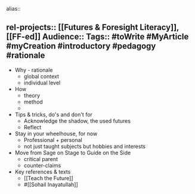 alias::

rel-projects:: [[Futures & Foresight Literacy]], [[FF-ed]]
Audience::
Tags:: #toWrite #MyArticle #myCreation #introductory #pedagogy #rationale
-
- Why - rationale
	- global context
	- individual level
- How
	- theory
	- method
	-
- Tips & tricks, do's and don't for
	- Acknowledge the shadow, the used futures
	- Reflect
- Stay in your wheelhouse, for now
	- Professional + personal
	- not just taught subjects but hobbies and interests
- Move from Sage on Stage to Guide on the Side
	- critical parent
	- counter-claims
- Key references & texts
	- [[Teach the Future]]
	- #[[Sohail Inayatullah]]
